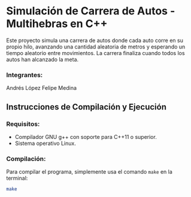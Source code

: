 # Simulación de Carrera de Autos - Multihebras en C++

Este proyecto simula una carrera de autos donde cada auto corre en su propio hilo, avanzando una cantidad aleatoria de metros y esperando un tiempo aleatorio entre movimientos. La carrera finaliza cuando todos los autos han alcanzado la meta.

### Integrantes:

Andrés López
Felipe Medina

## Instrucciones de Compilación y Ejecución

### Requisitos:
- Compilador GNU g++ con soporte para C++11 o superior.
- Sistema operativo Linux.

### Compilación:
Para compilar el programa, simplemente usa el comando `make` en la terminal:

```bash
make
